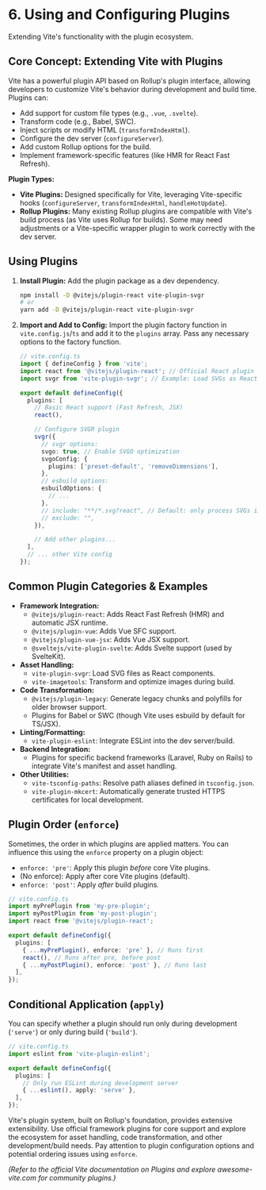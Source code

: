 # 6. Using and Configuring Plugins

Extending Vite's functionality with the plugin ecosystem.

## Core Concept: Extending Vite with Plugins

Vite has a powerful plugin API based on Rollup's plugin interface, allowing developers to customize Vite's behavior during development and build time. Plugins can:

*   Add support for custom file types (e.g., `.vue`, `.svelte`).
*   Transform code (e.g., Babel, SWC).
*   Inject scripts or modify HTML (`transformIndexHtml`).
*   Configure the dev server (`configureServer`).
*   Add custom Rollup options for the build.
*   Implement framework-specific features (like HMR for React Fast Refresh).

**Plugin Types:**

*   **Vite Plugins:** Designed specifically for Vite, leveraging Vite-specific hooks (`configureServer`, `transformIndexHtml`, `handleHotUpdate`).
*   **Rollup Plugins:** Many existing Rollup plugins are compatible with Vite's build process (as Vite uses Rollup for builds). Some may need adjustments or a Vite-specific wrapper plugin to work correctly with the dev server.

## Using Plugins

1.  **Install Plugin:** Add the plugin package as a dev dependency.
    ```bash
    npm install -D @vitejs/plugin-react vite-plugin-svgr
    # or
    yarn add -D @vitejs/plugin-react vite-plugin-svgr
    ```
2.  **Import and Add to Config:** Import the plugin factory function in `vite.config.js`/`ts` and add it to the `plugins` array. Pass any necessary options to the factory function.

    ```typescript
    // vite.config.ts
    import { defineConfig } from 'vite';
    import react from '@vitejs/plugin-react'; // Official React plugin
    import svgr from 'vite-plugin-svgr'; // Example: Load SVGs as React components

    export default defineConfig({
      plugins: [
        // Basic React support (Fast Refresh, JSX)
        react(),

        // Configure SVGR plugin
        svgr({
          // svgr options:
          svgo: true, // Enable SVGO optimization
          svgoConfig: {
            plugins: ['preset-default', 'removeDimensions'],
          },
          // esbuild options:
          esbuildOptions: {
            // ...
          },
          // include: "**/*.svg?react", // Default: only process SVGs imported with ?react
          // exclude: "",
        }),

        // Add other plugins...
      ],
      // ... other Vite config
    });
    ```

## Common Plugin Categories & Examples

*   **Framework Integration:**
    *   `@vitejs/plugin-react`: Adds React Fast Refresh (HMR) and automatic JSX runtime.
    *   `@vitejs/plugin-vue`: Adds Vue SFC support.
    *   `@vitejs/plugin-vue-jsx`: Adds Vue JSX support.
    *   `@sveltejs/vite-plugin-svelte`: Adds Svelte support (used by SvelteKit).
*   **Asset Handling:**
    *   `vite-plugin-svgr`: Load SVG files as React components.
    *   `vite-imagetools`: Transform and optimize images during build.
*   **Code Transformation:**
    *   `@vitejs/plugin-legacy`: Generate legacy chunks and polyfills for older browser support.
    *   Plugins for Babel or SWC (though Vite uses esbuild by default for TS/JSX).
*   **Linting/Formatting:**
    *   `vite-plugin-eslint`: Integrate ESLint into the dev server/build.
*   **Backend Integration:**
    *   Plugins for specific backend frameworks (Laravel, Ruby on Rails) to integrate Vite's manifest and asset handling.
*   **Other Utilities:**
    *   `vite-tsconfig-paths`: Resolve path aliases defined in `tsconfig.json`.
    *   `vite-plugin-mkcert`: Automatically generate trusted HTTPS certificates for local development.

## Plugin Order (`enforce`)

Sometimes, the order in which plugins are applied matters. You can influence this using the `enforce` property on a plugin object:

*   `enforce: 'pre'`: Apply this plugin *before* core Vite plugins.
*   (No enforce): Apply after core Vite plugins (default).
*   `enforce: 'post'`: Apply *after* build plugins.

```typescript
// vite.config.ts
import myPrePlugin from 'my-pre-plugin';
import myPostPlugin from 'my-post-plugin';
import react from '@vitejs/plugin-react';

export default defineConfig({
  plugins: [
    { ...myPrePlugin(), enforce: 'pre' }, // Runs first
    react(), // Runs after pre, before post
    { ...myPostPlugin(), enforce: 'post' }, // Runs last
  ],
});
```

## Conditional Application (`apply`)

You can specify whether a plugin should run only during development (`'serve'`) or only during build (`'build'`).

```typescript
// vite.config.ts
import eslint from 'vite-plugin-eslint';

export default defineConfig({
  plugins: [
    // Only run ESLint during development server
    { ...eslint(), apply: 'serve' },
  ],
});
```

Vite's plugin system, built on Rollup's foundation, provides extensive extensibility. Use official framework plugins for core support and explore the ecosystem for asset handling, code transformation, and other development/build needs. Pay attention to plugin configuration options and potential ordering issues using `enforce`.

*(Refer to the official Vite documentation on Plugins and explore awesome-vite.com for community plugins.)*